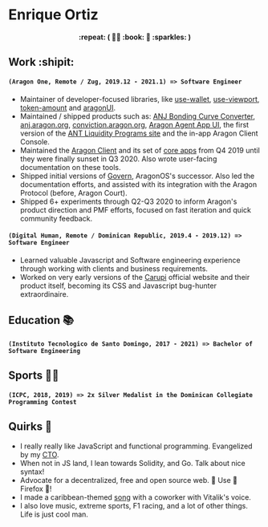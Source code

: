 # Enrique Ortiz

<p align="center"><strong>:repeat: ( 👩‍🎤 :book: 🎸 :sparkles: )</strong></p>

## Work :shipit:

#### `(Aragon One, Remote / Zug, 2019.12 - 2021.1) => Software Engineer`

- Maintainer of developer-focused libraries, like [use-wallet](https://github.com/aragon/use-wallet), [use-viewport](https://github.com/aragon/use-viewport), [token-amount](https://github.com/aragon/token-amount) and [aragonUI](https://github.com/aragon/ui).
- Maintained / shipped products such as: [ANJ Bonding Curve Converter](https://github.com/aragon/convert.aragon.org), [anj.aragon.org](https://github.com/aragon/anj.aragon.org), [conviction.aragon.org](https://github.com/aragon/conviction-funding-pilot), [Aragon Agent App UI](https://github.com/aragon/aragon-apps), the first version of the [ANT Liquidity Programs site](https://github.com/aragon/liquidity.aragon.org/) and the in-app Aragon Client Console.
- Maintained the [Aragon Client](https://github.com/aragon/client) and its set of [core apps](https://github.com/aragon/aragon-apps) from Q4 2019 until they were finally sunset in Q3 2020. Also wrote user-facing documentation on these tools.
- Shipped initial versions of [Govern](https://github.com/aragon/govern), AragonOS's successor. Also led the documentation efforts, and assisted with its integration with the Aragon Protocol (before, Aragon Court).
- Shipped 6+ experiments through Q2-Q3 2020 to inform Aragon's product direction and PMF efforts, focused on fast iteration and quick community feedback.

#### `(Digital Human, Remote / Dominican Republic, 2019.4 - 2019.12) => Software Engineer`

- Learned valuable Javascript and Software engineering experience through working with clients and business requirements.
- Worked on very early versions of the [Carupi](https://www.carupi.com/) official website and their product itself, becoming its CSS and Javascript bug-hunter extraordinaire.

## Education :books:

#### `(Instituto Tecnologico de Santo Domingo, 2017 - 2021) => Bachelor of Software Engineering`

## Sports 🏃‍♀️

#### `(ICPC, 2018, 2019) => 2x Silver Medalist in the Dominican Collegiate Programming Contest`

## Quirks :crystal_ball:

- I really really like JavaScript and functional programming. Evangelized by my [CTO](https://github.com/sohkai).
- When not in JS land, I lean towards Solidity, and Go. Talk about nice syntax!
- Advocate for a decentralized, free and open source web. 👏 Use 👏 Firefox 👏!
- I made a caribbean-themed [song](https://www.dropbox.com/s/m8ak2tqpit81c2f/vitalicaribbean.wav?dl=0) with a coworker with Vitalik's voice.
- I also love music, extreme sports, F1 racing, and a lot of other things. Life is just cool man.
